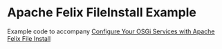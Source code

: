 Apache Felix FileInstall Example
================================

Example code to accompany [Configure Your OSGi Services with Apache Felix File Install ](http://www.codeaffine.com/2013/10/25/configure-your-osgi-services-with-apache-felix-file-install/)
